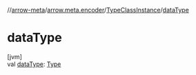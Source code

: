 //[arrow-meta](../../../index.md)/[arrow.meta.encoder](../index.md)/[TypeClassInstance](index.md)/[dataType](data-type.md)

# dataType

[jvm]\
val [dataType](data-type.md): [Type](../../arrow.meta.ast/-type/index.md)
